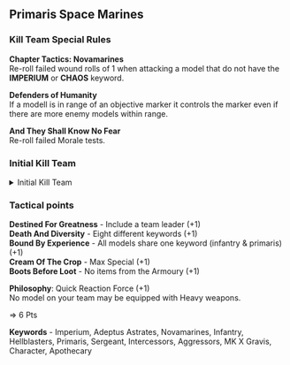 ## Primaris Space Marines  
### Kill Team Special Rules  
**Chapter Tactics: Novamarines**  
Re-roll failed wound rolls of 1 when attacking a model that do not have the **IMPERIUM** or **CHAOS** keyword.  

**Defenders of Humanity**  
If a modell is in range of an objective marker it controls the marker even if there are more enemy models within range.   

**And They Shall Know No Fear**  
Re-roll failed Morale tests.

### Initial Kill Team  
<details>
<summary>Initial Kill Team</summary>

<ins>**Leader**</ins>  
**Hellblaster Sergeant** (57)  

|M|WS|BS|S|T|W|A|Ld|Sv|
|:---|:---|:---|:---|:---|:---|:---|:---|:---|
|6"|3+|3+|4|4|4|3|8|3+|

<ins>*Special Rules*</ins>   
**Rites of War** - Friendly modells within 6" may re-roll hit rolls of 1.  
**Hero** - This model can gain XP.  

<ins>*Equipment*</ins>  

|Weapon|Range|Type|S|AP|D|Abilities|
|:---|:---|:---|:---|:---|:---|:---|
|Plasma Incinerator|30"|Rapid Fire 1|7|-4|1|Supercharge: +1S, +1D, 1s to-hit kill this model|
|Bolt Pistol|12"|Pistol 1|4|0|1||
|Frag Grenade|6"|Grenade D6|3|0|1||
|Krak Grenade|6"|Grenade 1|6|-1|D3||

<ins>**Core**</ins>  
**2x Hellblaster** (je 33 = 66)  

|M|WS|BS|S|T|W|A|Ld|Sv|
|:---|:---|:---|:---|:---|:---|:---|:---|:---|
|6"|3+|3+|4|4|2|2|7|3+|

<ins>*Special Rules*</ins>  

<ins>*Equipment*</ins>  

|Weapon|Range|Type|S|AP|D|Abilities|
|:---|:---|:---|:---|:---|:---|:---|
|Plasma Incinerator|30"|Rapid Fire 1|7|-4|1|Supercharge: +1S, +1D, 1s to-hit kill this model|
|Bolt Pistol|12"|Pistol 1|4|0|1||
|Frag Grenade|6"|Grenade D6|3|0|1||
|Krak Grenade|6"|Grenade 1|6|-1|D3||

**Intercessor** (17)  

|M|WS|BS|S|T|W|A|Ld|Sv|
|:---|:---|:---|:---|:---|:---|:---|:---|:---|
|6"|3+|3+|4|4|2|2|7|3+|

<ins>*Special Rules*</ins>  

<ins>*Equipment*</ins>  

|Weapon|Range|Type|S|AP|D|Abilities|
|:---|:---|:---|:---|:---|:---|:---|
|Bolt Rifle|30"|Rapid Fire 1|4|-1|1||
|Bolt Pistol|12"|Pistol 1|4|0|1||
|Frag Grenade|6"|Grenade D6|3|0|1||
|Krak Grenade|6"|Grenade 1|6|-1|D3||

<ins>**Special**</ins>  
2x Aggressor (je 39 = 78)  

|M|WS|BS|S|T|W|A|Ld|Sv|
|:---|:---|:---|:---|:---|:---|:---|:---|:---|
|5"|3+|3+|4|5|2|2|7|3+|

<ins>*Special Rules*</ins>  
**Fire Storm** - This model may fire twice if it remained stationary during their turn (including when firing Overwatch).  
**Relentless Advance** - Do not suffer any penalty to your to hit rolls for Advancing and firing Assault weapons.  
**Hero** - This model can gain XP.  

<ins>*Equipment*</ins>  

|Weapon|Range|Type|S|AP|D|Abilities|
|:---|:---|:---|:---|:---|:---|:---|
|Auto Boltstorm Gauntlets|Melee|Melee|Sx2|-3|D3|-1 to hit|
|Auto Boltstorm Gauntlets|18"|Assault 6|4|0|1|/|
|Fragstorm Grenade Launcher|18"|Assault D6|4|0|1|/|

**Infiltrator Helix Adept** (32)  

|M|WS|BS|S|T|W|A|Ld|Sv|
|:---|:---|:---|:---|:---|:---|:---|:---|:---|
|6"|3+|3+|4|4|2|2|7|3+|

<ins>*Special Rules*</ins>  
**1 Smoke Grenade** - **One use only** Instead of Shooting choose a point within 8". Until the start of your next turn, enemy models subtract 1 from their shooting hit rolls when targeting friendly units within 3” of this point. Models can draw line of sight into and out of the affected area, but not through it.  
**Helix Adept** - At the end of any of your Movement phases, select a friendly **INFANTRY** or **BIKER** model within 3" that died the previous turn. On a 5+ this model is returned with 1 wound remaining. Otherwise the Adept can do nothing else for the remainder of the turn. You can instead choose a wounded model: it immediately regains 1 lost wounds.  

<ins>*Equipment*</ins>  

|Weapon|Range|Type|S|AP|D|Abilities|
|:---|:---|:---|:---|:---|:---|:---|
|Marksman Bolt Carbine|24"|Rapid Fire 1|4|0|1|6s to hit autowound|
|Bolt Pistol|12"|Pistol 1|4|0|1||
|Frag Grenade|6"|Grenade D6|3|0|1||
|Krak Grenade|6"|Grenade 1|6|-1|D3||

=> 250 Points
</details>

### Tactical points  
**Destined For Greatness** - Include a team leader (+1)  
**Death And Diversity** - Eight different keywords (+1)  
**Bound By Experience** - All models share one keyword (infantry & primaris) (+1)  
**Cream Of The Crop** - Max Special (+1)  
**Boots Before Loot** - No items from the Armoury (+1)  

**Philosophy**: Quick Reaction Force (+1)  
No model on your team may be equipped with Heavy weapons.  

=> 6 Pts

**Keywords** - Imperium, Adeptus Astrates, Novamarines, Infantry, Hellblasters, Primaris, Sergeant, Intercessors, Aggressors, MK X Gravis, Character, Apothecary
